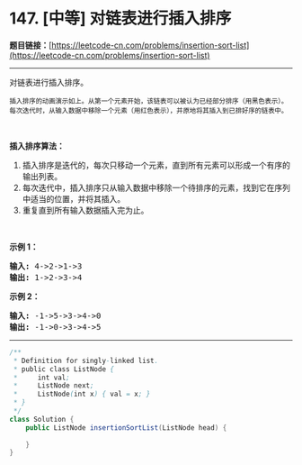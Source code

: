 # 147. [中等] 对链表进行插入排序

**题目链接：**[https://leetcode-cn.com/problems/insertion-sort-list](https://leetcode-cn.com/problems/insertion-sort-list)

---

<div class="content__1Y2H">
 <div class="notranslate">
  <p>对链表进行插入排序。</p> 
  <p><img src="/wikipedia/commons/0/0f/Insertion-sort-example-300px.gif" alt=""><br> <small>插入排序的动画演示如上。从第一个元素开始，该链表可以被认为已经部分排序（用黑色表示）。<br> 每次迭代时，从输入数据中移除一个元素（用红色表示），并原地将其插入到已排好序的链表中。</small></p> 
  <p>&nbsp;</p> 
  <p><strong>插入排序算法：</strong></p> 
  <ol> 
   <li>插入排序是迭代的，每次只移动一个元素，直到所有元素可以形成一个有序的输出列表。</li> 
   <li>每次迭代中，插入排序只从输入数据中移除一个待排序的元素，找到它在序列中适当的位置，并将其插入。</li> 
   <li>重复直到所有输入数据插入完为止。</li> 
  </ol> 
  <p>&nbsp;</p> 
  <p><strong>示例 1：</strong></p> 
  <pre class="language-text"><strong>输入:</strong> 4-&gt;2-&gt;1-&gt;3
<strong>输出:</strong> 1-&gt;2-&gt;3-&gt;4
</pre> 
  <p><strong>示例&nbsp;2：</strong></p> 
  <pre class="language-text"><strong>输入:</strong> -1-&gt;5-&gt;3-&gt;4-&gt;0
<strong>输出:</strong> -1-&gt;0-&gt;3-&gt;4-&gt;5
</pre> 
 </div>
</div>

---

```java
/**
 * Definition for singly-linked list.
 * public class ListNode {
 *     int val;
 *     ListNode next;
 *     ListNode(int x) { val = x; }
 * }
 */
class Solution {
    public ListNode insertionSortList(ListNode head) {
        
    }
}
```
